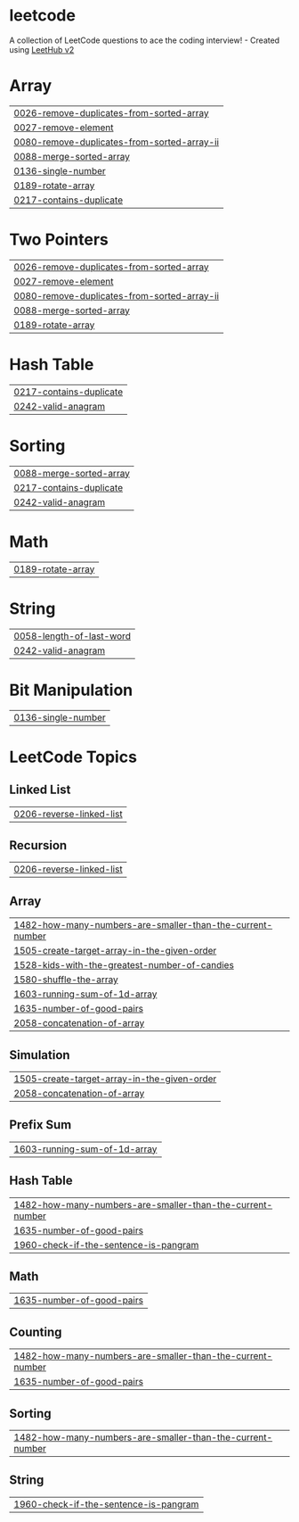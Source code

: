 # leetcode
A collection of LeetCode questions to ace the coding interview! - Created using [LeetHub v2](https://github.com/arunbhardwaj/LeetHub-2.0)


# Array
|  |
| ------- |
| [0026-remove-duplicates-from-sorted-array](https://github.com/janvisharma0330/leetcode/tree/master/0026-remove-duplicates-from-sorted-array) |
| [0027-remove-element](https://github.com/janvisharma0330/leetcode/tree/master/0027-remove-element) |
| [0080-remove-duplicates-from-sorted-array-ii](https://github.com/janvisharma0330/leetcode/tree/master/0080-remove-duplicates-from-sorted-array-ii) |
| [0088-merge-sorted-array](https://github.com/janvisharma0330/leetcode/tree/master/0088-merge-sorted-array) |
| [0136-single-number](https://github.com/janvisharma0330/leetcode/tree/master/0136-single-number) |
| [0189-rotate-array](https://github.com/janvisharma0330/leetcode/tree/master/0189-rotate-array) |
| [0217-contains-duplicate](https://github.com/janvisharma0330/leetcode/tree/master/0217-contains-duplicate) |
# Two Pointers
|  |
| ------- |
| [0026-remove-duplicates-from-sorted-array](https://github.com/janvisharma0330/leetcode/tree/master/0026-remove-duplicates-from-sorted-array) |
| [0027-remove-element](https://github.com/janvisharma0330/leetcode/tree/master/0027-remove-element) |
| [0080-remove-duplicates-from-sorted-array-ii](https://github.com/janvisharma0330/leetcode/tree/master/0080-remove-duplicates-from-sorted-array-ii) |
| [0088-merge-sorted-array](https://github.com/janvisharma0330/leetcode/tree/master/0088-merge-sorted-array) |
| [0189-rotate-array](https://github.com/janvisharma0330/leetcode/tree/master/0189-rotate-array) |
# Hash Table
|  |
| ------- |
| [0217-contains-duplicate](https://github.com/janvisharma0330/leetcode/tree/master/0217-contains-duplicate) |
| [0242-valid-anagram](https://github.com/janvisharma0330/leetcode/tree/master/0242-valid-anagram) |
# Sorting
|  |
| ------- |
| [0088-merge-sorted-array](https://github.com/janvisharma0330/leetcode/tree/master/0088-merge-sorted-array) |
| [0217-contains-duplicate](https://github.com/janvisharma0330/leetcode/tree/master/0217-contains-duplicate) |
| [0242-valid-anagram](https://github.com/janvisharma0330/leetcode/tree/master/0242-valid-anagram) |
# Math
|  |
| ------- |
| [0189-rotate-array](https://github.com/janvisharma0330/leetcode/tree/master/0189-rotate-array) |
# String
|  |
| ------- |
| [0058-length-of-last-word](https://github.com/janvisharma0330/leetcode/tree/master/0058-length-of-last-word) |
| [0242-valid-anagram](https://github.com/janvisharma0330/leetcode/tree/master/0242-valid-anagram) |
# Bit Manipulation
|  |
| ------- |
| [0136-single-number](https://github.com/janvisharma0330/leetcode/tree/master/0136-single-number) |
<!---LeetCode Topics Start-->
# LeetCode Topics
## Linked List
|  |
| ------- |
| [0206-reverse-linked-list](https://github.com/janvisharma0330/leetcode/tree/master/0206-reverse-linked-list) |
## Recursion
|  |
| ------- |
| [0206-reverse-linked-list](https://github.com/janvisharma0330/leetcode/tree/master/0206-reverse-linked-list) |
## Array
|  |
| ------- |
| [1482-how-many-numbers-are-smaller-than-the-current-number](https://github.com/janvisharma0330/leetcode/tree/master/1482-how-many-numbers-are-smaller-than-the-current-number) |
| [1505-create-target-array-in-the-given-order](https://github.com/janvisharma0330/leetcode/tree/master/1505-create-target-array-in-the-given-order) |
| [1528-kids-with-the-greatest-number-of-candies](https://github.com/janvisharma0330/leetcode/tree/master/1528-kids-with-the-greatest-number-of-candies) |
| [1580-shuffle-the-array](https://github.com/janvisharma0330/leetcode/tree/master/1580-shuffle-the-array) |
| [1603-running-sum-of-1d-array](https://github.com/janvisharma0330/leetcode/tree/master/1603-running-sum-of-1d-array) |
| [1635-number-of-good-pairs](https://github.com/janvisharma0330/leetcode/tree/master/1635-number-of-good-pairs) |
| [2058-concatenation-of-array](https://github.com/janvisharma0330/leetcode/tree/master/2058-concatenation-of-array) |
## Simulation
|  |
| ------- |
| [1505-create-target-array-in-the-given-order](https://github.com/janvisharma0330/leetcode/tree/master/1505-create-target-array-in-the-given-order) |
| [2058-concatenation-of-array](https://github.com/janvisharma0330/leetcode/tree/master/2058-concatenation-of-array) |
## Prefix Sum
|  |
| ------- |
| [1603-running-sum-of-1d-array](https://github.com/janvisharma0330/leetcode/tree/master/1603-running-sum-of-1d-array) |
## Hash Table
|  |
| ------- |
| [1482-how-many-numbers-are-smaller-than-the-current-number](https://github.com/janvisharma0330/leetcode/tree/master/1482-how-many-numbers-are-smaller-than-the-current-number) |
| [1635-number-of-good-pairs](https://github.com/janvisharma0330/leetcode/tree/master/1635-number-of-good-pairs) |
| [1960-check-if-the-sentence-is-pangram](https://github.com/janvisharma0330/leetcode/tree/master/1960-check-if-the-sentence-is-pangram) |
## Math
|  |
| ------- |
| [1635-number-of-good-pairs](https://github.com/janvisharma0330/leetcode/tree/master/1635-number-of-good-pairs) |
## Counting
|  |
| ------- |
| [1482-how-many-numbers-are-smaller-than-the-current-number](https://github.com/janvisharma0330/leetcode/tree/master/1482-how-many-numbers-are-smaller-than-the-current-number) |
| [1635-number-of-good-pairs](https://github.com/janvisharma0330/leetcode/tree/master/1635-number-of-good-pairs) |
## Sorting
|  |
| ------- |
| [1482-how-many-numbers-are-smaller-than-the-current-number](https://github.com/janvisharma0330/leetcode/tree/master/1482-how-many-numbers-are-smaller-than-the-current-number) |
## String
|  |
| ------- |
| [1960-check-if-the-sentence-is-pangram](https://github.com/janvisharma0330/leetcode/tree/master/1960-check-if-the-sentence-is-pangram) |
<!---LeetCode Topics End-->